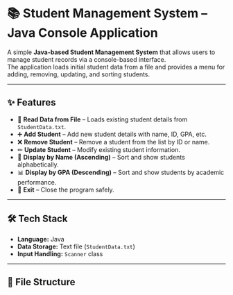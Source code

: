 # 📚 Student Management System – Java Console Application

A simple **Java-based Student Management System** that allows users to manage student records via a console-based interface.  
The application loads initial student data from a file and provides a menu for adding, removing, updating, and sorting students.

---

## ✨ Features

- 📂 **Read Data from File** – Loads existing student details from `StudentData.txt`.
- ➕ **Add Student** – Add new student details with name, ID, GPA, etc.
- ❌ **Remove Student** – Remove a student from the list by ID or name.
- ✏ **Update Student** – Modify existing student information.
- 📑 **Display by Name (Ascending)** – Sort and show students alphabetically.
- 📊 **Display by GPA (Descending)** – Sort and show students by academic performance.
- 🚪 **Exit** – Close the program safely.

---

## 🛠 Tech Stack

- **Language:** Java
- **Data Storage:** Text file (`StudentData.txt`)
- **Input Handling:** `Scanner` class

---


## 📂 File Structure

